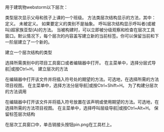 用于建筑物webstorm以下层次：

类型层次显示父母和孩子上课的一个班级。
方法类层次结构显示的方法，其中：
定义。
未被定义。
如果要定义的类别不是抽象。
呼叫层次结构显示呼叫者(或被叫)超家族亚型(A)的方法。
当被构建时，可以立即被分级观察和检查在层次工具窗口。默认情况下，每个层次的内容盖写建立新的当前标签。你可以保留当前和下一阶层建立了一个新的。

建立一个层次结构的类型

选择所需类别中的项目工具窗口或者编辑器中打开。
在主菜单中，选择分层式导航|或按Ctrl+H。
建立层次的方法

在编辑器中打开该文件并将插入符号处的期望的方法。可选地，在选择所需的方法项目视图。
在主菜单中，选择方法分层导航|或按Ctrl+Shift+H。
为了构建分层次的方法调用

在编辑器中打开该文件并将插入符号放置在该声明或使用期望的方法。可选地，在选择所需的方法项目视图。
在主菜单中，选择呼叫层级导航|或按Ctrl+Alt+H。
保留标签层次结构

在层次工具窗口中，单击销接头按钮pin.png在工具栏上。
